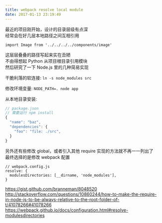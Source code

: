 ```yaml
---
title: webpack resolve local module
date: 2017-01-13 23:19:49
---
```


最近的项目刚开始，设计的目录层级有点深  
经常会在好几层本地路径之间互相引用

`import Image from '../../../../components/image'`

这层层叠叠的路径写起来实在丑陋  
不由得想起 Python 从项目根目录引用模块  
然后研究了一下 Node.js 里的几种简易实现

干脆利落的软连接: `ln -s node_modules src`

修改环境变量: `NODE_PATH=. node app`

从本地目录安装:
```javascript
// package.json 
// 需要运行 npm install
{
  "name": "baz",
  "dependencies": {
    "foo": "file: ./src",
  }
}
```

另外还有些修改 global，或者引入其他 require 实现的方法就不再一一列出了  
最终选择的是修改 webpack 配置

```
// webpack.config.js
resolve: {
  modulesDirectories: [__dirname, 'node_modules'],
}
```

<https://gist.github.com/branneman/8048520>
<http://stackoverflow.com/questions/10860244/how-to-make-the-require-in-node-js-to-be-always-relative-to-the-root-folder-of-t/41078266#41078266>
<https://webpack.github.io/docs/configuration.html#resolve-modulesdirectories>
